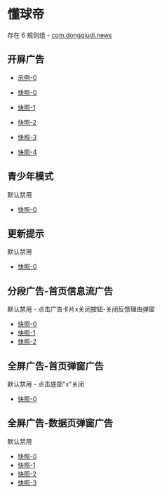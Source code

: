 # 懂球帝

存在 6 规则组 - [com.dongqiudi.news](/src/apps/com.dongqiudi.news.ts)

## 开屏广告

- [示例-0](https://m.gkd.li/57941037/de316c34-dac0-4ee6-91e7-164432e49a1f)

- [快照-0](https://i.gkd.li/i/12620568)
- [快照-1](https://i.gkd.li/i/12621997)
- [快照-2](https://i.gkd.li/i/12620583)
- [快照-3](https://i.gkd.li/i/12621953)
- [快照-4](https://i.gkd.li/i/12620577)

## 青少年模式

默认禁用

- [快照-0](https://i.gkd.li/i/12621980)

## 更新提示

默认禁用

- [快照-0](https://i.gkd.li/i/12620586)

## 分段广告-首页信息流广告

默认禁用 - 点击广告卡片x关闭按钮-关闭反馈理由弹窗

- [快照-0](https://i.gkd.li/i/12620656)
- [快照-1](https://i.gkd.li/i/12620654)
- [快照-2](https://i.gkd.li/i/12620788)

## 全屏广告-首页弹窗广告

默认禁用 - 点击底部"x"关闭

- [快照-0](https://i.gkd.li/i/13260467)

## 全屏广告-数据页弹窗广告

默认禁用

- [快照-0](https://i.gkd.li/i/13626900)
- [快照-1](https://i.gkd.li/i/13627105)
- [快照-2](https://i.gkd.li/i/13627106)
- [快照-3](https://i.gkd.li/i/12620588)
